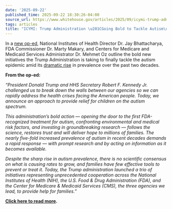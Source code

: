```yaml
---
date: '2025-09-22'
published_time: 2025-09-22 18:30:26-04:00
source_url: https://www.whitehouse.gov/articles/2025/09/icymi-trump-administration-going-bold-to-tackle-autism/
tags: articles
title: "ICYMI: Trump Administration \u201CGoing Bold to Tackle Autism\u201D"
---
```

 
In a [new
op-ed](https://www.politico.com/news/magazine/2025/09/22/autism-trump-nih-fda-cms-op-ed-00575420),
National Institutes of Health Director Dr. Jay Bhattacharya, FDA
Commissioner Dr. Marty Makary, and Centers for Medicare and Medicaid
Services Administrator Dr. Mehmet Oz outline the bold new initiatives
the Trump Administration is taking to finally tackle the autism epidemic
amid its [dramatic
rise](https://x.com/RapidResponse47/status/1970229029400911992) in
prevalence over the past two decades.

**From the op-ed:**

*“President Donald Trump and HHS Secretary Robert F. Kennedy Jr.
challenged us to break down the walls between our agencies so we can
rapidly address the health crises facing the American people. Today, we
announce an approach to provide relief for children on the autism
spectrum.*

*This administration’s bold action — opening the door to the first
FDA-recognized treatment for autism, confronting environmental and
medical risk factors, and investing in groundbreaking research — follows
the science, restores trust and will deliver hope to millions of
families. The nearly five-fold increased prevalence of autism in recent
decades demands a rapid response — with prompt research and by acting on
information as it becomes available.*

*Despite the sharp rise in autism prevalence, there is no scientific
consensus on what is causing rates to grow, and families have few
effective tools to prevent or treat it. Today, the Trump administration
launched a trio of initiatives representing unprecedented cooperation
across the National Institutes of Health (NIH), the U.S. Food & Drug
Administration (FDA), and the Center for Medicare & Medicaid Services
(CMS), the three agencies we lead, to provide help for families.”*

[**Click here to read
more**](https://www.politico.com/news/magazine/2025/09/22/autism-trump-nih-fda-cms-op-ed-00575420)**.**

